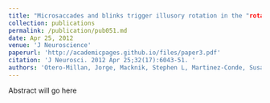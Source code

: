 ```yaml
---
title: "Microsaccades and blinks trigger illusory rotation in the "rotating snakes" illusion."
collection: publications
permalink: /publication/pub051.md
date: Apr 25, 2012
venue: 'J Neuroscience'
paperurl: 'http://academicpages.github.io/files/paper3.pdf'
citation: 'J Neurosci. 2012 Apr 25;32(17):6043-51. '
authors: 'Otero-Millan, Jorge, Macknik, Stephen L, Martinez-Conde, Susana'
---
```

Abstract will go here

